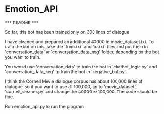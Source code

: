 # Emotion_API

*** README ***

So far, this bot has been trained only on 300 lines of dialogue

I have cleaned and prepared an additional 40000 in movie_dataset.txt.
To train the bot on this, take the 'from.txt' and 'to.txt' files and put them in 
'conversation_data' or 'conversation_data_neg' folder, depending on the bot you want to train.

You would use 'conversation_data' to train the bot in 'chatbot_logic.py' and 'conversation_data_neg' to train the bot in 'negative_bot.py'.

I think the Cornell Movie dialogue corpus has about 100,000 lines of dialogue, so if you want to use all 100,000, go to 'movie_dataset', 'cornell_cleaner.py' and change the 40000 to 100,000. The code should be fine.

Run emotion_api.py to run the program
